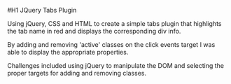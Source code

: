 #H1 JQuery Tabs Plugin

Using jQuery, CSS and HTML to create a simple tabs plugin that highlights the tab name in red and displays the corresponding div info. 

By adding and removing 'active' classes on the click events target I was able to display the appropriate properties. 

Challenges included using jQuery to manipulate the DOM and selecting the proper targets for adding and removing classes.